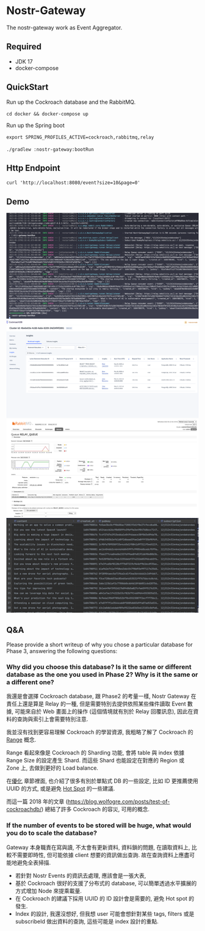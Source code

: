 # Nostr-Gateway
The nostr-gateway work as Event Aggregator.

## Required
* JDK 17
* docker-compose

## QuickStart
Run up the Cockroach database and the RabbitMQ.
```shell
cd docker && docker-compose up
```

Run up the Spring boot
```shell
export SPRING_PROFILES_ACTIVE=cockroach,rabbitmq,relay

./gradlew :nostr-gateway:bootRun 
```

## Http Endpoint
```shell
curl 'http://localhost:8080/event?size=10&page=0'
```

## Demo
![demo](../doc/demo-1.png)
![cockroachdb](../doc/cockraochdb.png)
![rabbitmq](../doc/rabbitmq.png)
![selectdb](../doc/selectdb.png)

## Q&A
Please provide a short writeup of why you chose a particular database for Phase 3, answering the following questions:
### Why did you choose this database? Is it the same or different database as the one you used in Phase 2? Why is it the same or a different one?

我還是會選擇 Cockroach database, 跟 Phase2 的考量一樣, Nostr Gateway 在責任上還是算是 Relay 的一種, 但是需要特別去提供依照某些條件讀取 Event 數據, 可能來自於 Web 畫面上的操作 (這個情境就有別於 Relay 回覆訊息), 
因此在資料的查詢與索引上會需要特別注意.

我並沒有找到更容易理解 Cockroach 的學習資源, 我粗略了解了 Cockroach 的 [Range](https://www.cockroachlabs.com/docs/v23.1/architecture/glossary#range) 概念.

Range 看起來像是 Cockroach 的 Sharding 功能, 會將 table 與 index 依據 Range Size 的設定產生 Shard. 而這些 Shard 也能設定在對應的 Region 或 Zone 上,
去做到更好的 Load balance.

在[優化](https://www.cockroachlabs.com/docs/v23.1/performance-best-practices-overview.html) 章節裡面, 也介紹了很多有別於單點式 DB 的一些設定, 比如 ID 更推薦使用 UUID 的方式, 或是避免 [Hot Spot](https://www.cockroachlabs.com/docs/v23.1/performance-best-practices-overview.html#hot-spots) 的一些建議.

而這一篇 2018 年的文章 (https://blog.wolfogre.com/posts/test-of-cockroachdb/) 總結了許多 Cockroach 的容災, 可用的概念.

### If the number of events to be stored will be huge, what would you do to scale the database?

Gateway 本身職責在寫與讀, 不太會有更新資料, 資料鎖的問題, 在讀取資料上, 比較不需要即時性, 但可能依據 client 想要的資訊做出查詢. 故在查詢資料上應盡可能地避免全表掃描.
  * 若針對 Nostr Events 的資訊去處理, 應該會是一張大表,
  * 基於 Cockroach 很好的支援了分布式的 database, 可以簡單透過水平擴展的方式增加 Node 來提乘載量.
  * 在 Cockroach 的建議下採用 UUID 的 ID 設計會是需要的, 避免 Hot spot 的發生.
  * Index 的設計, 我還沒想好, 但我想 user 可能會想針對某些 tags, filters 或是 subscribeId 做出資料的查詢, 這些可能是 index 設計的重點.
